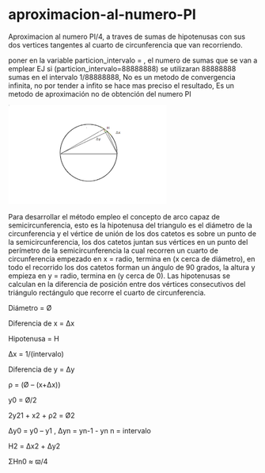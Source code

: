 # aproximacion-al-numero-PI
Aproximacion al numero PI/4, a traves de sumas de hipotenusas con sus dos vertices tangentes al cuarto de circunferencia que van recorriendo.

poner en la variable particion_intervalo = , el numero de sumas que se van a emplear EJ si (particion_intervalo=88888888) 
se utilizaran 88888888 sumas en el intervalo 1/88888888,
No es un metodo de convergencia infinita, no por tender a infito se hace mas preciso el resultado,
Es un metodo de aproximación no de obtención del numero PI



![Alt text](https://github.com/carlfei/aproximacion-al-numero-PI/blob/master/12.png "")




Para desarrollar el método empleo el concepto de arco capaz de semicircunferencia, esto es la hipotenusa del triangulo es el diámetro de la circunferencia y el vértice de unión de los dos catetos es sobre un punto de la semicircunferencia, los dos catetos juntan  sus vértices  en un punto del perímetro de la semicircunferencia la cual recorren un cuarto de circunferencia empezado en x = radio,  termina en (x cerca de diámetro), en todo el recorrido los dos catetos forman un ángulo de 90 grados, la altura y empieza en y = radio, termina en (y cerca de 0).
Las hipotenusas se calculan en la diferencia de posición entre dos vértices consecutivos del triángulo rectángulo que recorre el cuarto de circunferencia.

Diámetro = Ø

Diferencia de x = Δx

Hipotenusa = H

Δx = 1/(intervalo)

Diferencia de y = Δy

ρ = (Ø – (x+Δx))

y0 =  Ø/2

2y21 + x2 + ρ2 = Ø2

Δy0 = y0 – y1   ,  Δyn = yn-1 - yn
n = intervalo

H2 =  Δx2 + Δy2

ΣHn0 ≈ ϖ/4
